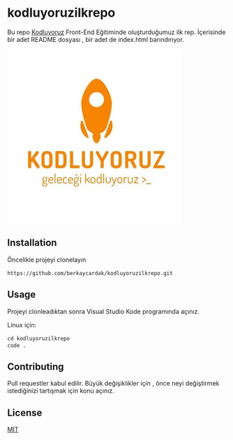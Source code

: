 # kodluyoruzilkrepo
Bu repo [Kodluyoruz](https://www.kodluyoruz.org/) Front-End Eğitiminde oluşturduğumuz ilk rep. İçerisinde bir adet README dosyası , bir adet de index.html barındırıyor.

![Kodluyoruz Logo](https://raw.githubusercontent.com/Kodluyoruz/taskforce/git/git/markdown-nedir-nasil-kullaniriz-/figures/kodluyoruz_logo.jpg)

## Installation
Öncelikle projeyi clonelayın
```
https://github.com/berkaycardak/kodluyoruzilkrepo.git
```


## Usage
Projeyi clonleadıktan sonra Visual Studio Kode programında açınız. 

Linux için:
```
cd kodluyoruzilkrepo
code .
```

## Contributing
Pull requestler kabul edilir. Büyük değişiklikler için , önce neyi değiştirmek istediğinizi tartışmak için konu açınız.

## License
[MIT](https://choosealicense.com/licenses/mit/)
